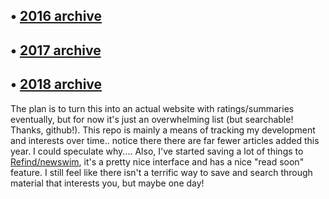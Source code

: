 ## • [2016 archive](https://github.com/newswim/article-archive/blob/master/Feb%202016%20-%20Dec%202016/readme.md)
## • [2017 archive](https://github.com/newswim/article-archive/tree/master/2017)
## • [2018 archive](https://github.com/newswim/article-archive/tree/master/2018)

The plan is to turn this into an actual website with ratings/summaries eventually, but for now it's
just an overwhelming list (but searchable! Thanks, github!). This repo is mainly a means of tracking
my development and interests over time.. notice there there are far fewer articles added this year.
I could speculate why.... Also, I've started saving a lot of things to [Refind/newswim](https://refind.com/newswim),
it's a pretty nice interface and has a nice "read soon" feature. I still feel like there isn't a
terrific way to save and search through material that interests you, but maybe one day!
